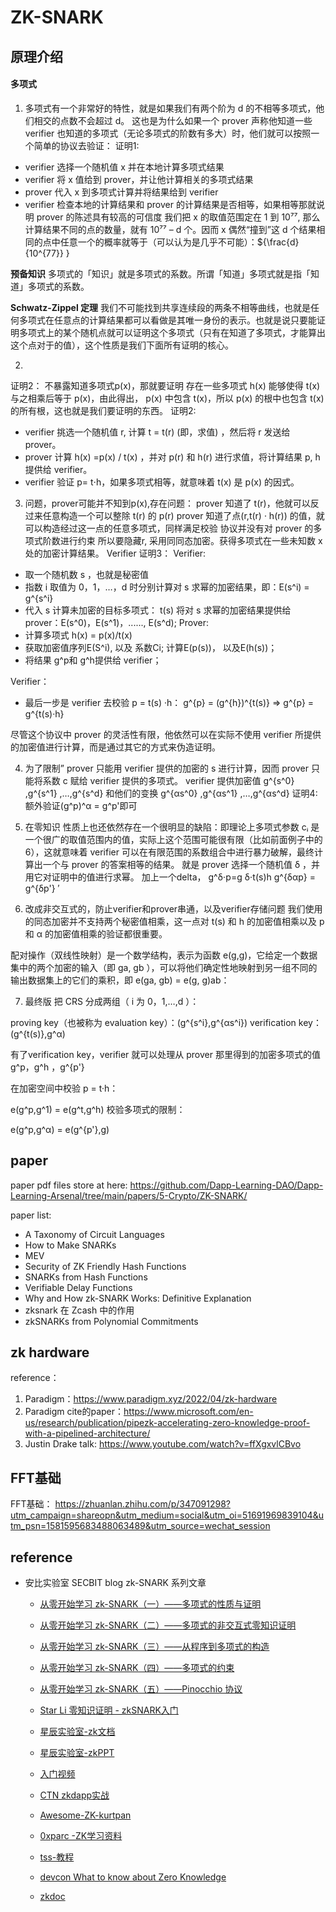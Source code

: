# ZK-SNARK

## 原理介绍
 #### 多项式
 1. 多项式有一个非常好的特性，就是如果我们有两个阶为 d 的不相等多项式，他们相交的点数不会超过 d。
 这也是为什么如果一个 prover 声称他知道一些 verifier 也知道的多项式（无论多项式的阶数有多大）时，他们就可以按照一个简单的协议去验证：
证明1:
 - verifier 选择一个随机值 x 并在本地计算多项式结果
 - verifier 将 x 值给到 prover，并让他计算相关的多项式结果
 - prover 代入 x 到多项式计算并将结果给到 verifier
 - verifier 检查本地的计算结果和 prover 的计算结果是否相等，如果相等那就说明 prover 的陈述具有较高的可信度
我们把 x 的取值范围定在 1 到 10⁷⁷, 那么计算结果不同的点的数量，就有 10⁷⁷ – d 个。因而 x 偶然“撞到”这 d 个结果相同的点中任意一个的概率就等于（可以认为是几乎不可能）：${\frac{d}{10^{77}} }

**预备知识**
多项式的「知识」就是多项式的系数。所谓「知道」多项式就是指「知道」多项式的系数。

**Schwatz-Zippel 定理**
我们不可能找到共享连续段的两条不相等曲线，也就是任何多项式在任意点的计算结果都可以看做是其唯一身份的表示。也就是说只要能证明多项式上的某个随机点就可以证明这个多项式（只有在知道了多项式，才能算出这个点对于的值），这个性质是我们下面所有证明的核心。


2. 

证明2：
不暴露知道多项式p(x)，那就要证明
存在一些多项式 h(x) 能够使得 t(x) 与之相乘后等于 p(x)，由此得出， p(x) 中包含 t(x)，所以 p(x) 的根中也包含 t(x) 的所有根，这也就是我们要证明的东西。
证明2:
- verifier 挑选一个随机值 r, 计算 t = t(r) (即，求值) ，然后将 r 发送给 prover。
- prover 计算 h(x) =p(x) / t(x) ，并对 p(r) 和 h(r) 进行求值，将计算结果 p, h 提供给 verifier。
- verifier 验证 p= t⋅h，如果多项式相等，就意味着 t(x) 是 p(x) 的因式。

3. 问题，prover可能并不知到p(x),存在问题：
prover 知道了 t(r)，他就可以反过来任意构造一个可以整除 t(r) 的 p(r)
prover 知道了点(r,t(r) · h(r)) 的值，就可以构造经过这一点的任意多项式，同样满足校验
协议并没有对 prover 的多项式阶数进行约束
 所以要隐藏r, 采用同同态加密。获得多项式在一些未知数 x 处的加密计算结果。
 Verifier
证明3：
Verifier:
- 取一个随机数 s ，也就是秘密值
- 指数 i 取值为 0，1，…，d 时分别计算对 s 求幂的加密结果，即：E(s^i) = g^{s^i}
- 代入 s 计算未加密的目标多项式： t(s)
将对 s 求幂的加密结果提供给 prover：E(s^0)，E(s^1)，......, E(s^d);
Prover: 
- 计算多项式 h(x) = p(x)/t(x)
- 获取加密值序列E(S^i), 以及 系数Ci; 计算E(p(s))， 以及E(h(s))；
- 将结果 g^p和 g^h提供给 verifier；

Verifier：
- 最后一步是 verifier 去校验 p = t(s) ·h：  g^{p} = (g^{h})^{t(s)} => g^{p} = g^{t(s)·h}

尽管这个协议中 prover 的灵活性有限，他依然可以在实际不使用 verifier 所提供的加密值进行计算，而是通过其它的方式来伪造证明。

4. 为了限制” prover 只能用 verifier 提供的加密的 s 进行计算，因而 prover 只能将系数 c 赋给 verifier 提供的多项式。
verifier 提供加密值 g^{s^0} ,g^{s^1} ,…,g^{s^d} 和他们的变换 g^{αs^0}  ,g^{αs^1} ,…,g^{αs^d} 
证明4:
额外验证(g^p)^α = g^p'即可
 
 

 5. 在零知识 性质上也还依然存在一个很明显的缺陷：即理论上多项式参数 cᵢ 是一个很广的取值范围内的值，实际上这个范围可能很有限（比如前面例子中的 6），这就意味着 verifier 可以在有限范围的系数组合中进行暴力破解，最终计算出一个与 prover 的答案相等的结果。
就是 prover 选择一个随机值 δ ，并用它对证明中的值进行求幂。
 加上一个delta， 
 g^δ⋅p=g δ⋅t(s)h
 g^{δαp} = g^{δp'}
′
6. 改成非交互式的，防止verifier和prover串通，以及verifier存储问题
我们使用的同态加密并不支持两个秘密值相乘，这一点对 t(s) 和 h 的加密值相乘以及 p 和 α 的加密值相乘的验证都很重要。

配对操作（双线性映射）是一个数学结构，表示为函数 e(g,g)，它给定一个数据集中的两个加密的输入（即 ga, gb ），可以将他们确定性地映射到另一组不同的输出数据集上的它们的乘积，即 e(ga, gb) = e(g, g)ab：

7. 最终版
把 CRS 分成两组（ i 为 0，1,…,d ）：

proving key（也被称为 evaluation key）：(g^{s^i},g^{αs^i})
verification key：(g^{t(s)},g^α)

有了verification key，verifier 就可以处理从 prover 那里得到的加密多项式的值 g^p，g^h ，g^{p'}

在加密空间中校验 p = t·h：

e(g^p,g^1) = e(g^t,g^h)
校验多项式的限制：

e(g^p,g^α) = e(g^{p'},g)
​


## paper

paper pdf files store at here: <https://github.com/Dapp-Learning-DAO/Dapp-Learning-Arsenal/tree/main/papers/5-Crypto/ZK-SNARK/>

paper list:

- A Taxonomy of Circuit Languages
- How to Make SNARKs
- MEV
- Security of ZK Friendly Hash Functions
- SNARKs from Hash Functions
- Verifiable Delay Functions
- Why and How zk-SNARK Works: Definitive Explanation
- zksnark 在 Zcash 中的作用
- zkSNARKs from Polynomial Commitments

## zk hardware
reference：
1. Paradigm：https://www.paradigm.xyz/2022/04/zk-hardware
2. Paradigm cite的paper：https://www.microsoft.com/en-us/research/publication/pipezk-accelerating-zero-knowledge-proof-with-a-pipelined-architecture/
3. Justin Drake talk: https://www.youtube.com/watch?v=ffXgxvlCBvo


## FFT基础
 FFT基础： https://zhuanlan.zhihu.com/p/347091298?utm_campaign=shareopn&utm_medium=social&utm_oi=51691969839104&utm_psn=1581595683488063489&utm_source=wechat_session
## reference

- 安比实验室 SECBIT blog zk-SNARK 系列文章
  - [从零开始学习 zk-SNARK（一）——多项式的性质与证明](https://secbit.io/blog/2019/12/25/learn-zk-snark-from-zero-part-one/)
  - [从零开始学习 zk-SNARK（二）——多项式的非交互式零知识证明](https://secbit.io/blog/2020/01/01/learn-zk-snark-from-zero-part-two/)
  - [从零开始学习 zk-SNARK（三）——从程序到多项式的构造](https://secbit.io/blog/2020/01/08/learn-zk-snark-from-zero-part-three/)
  - [从零开始学习 zk-SNARK（四）——多项式的约束](https://secbit.io/blog/2020/01/15/learn-zk-snark-from-zero-part-four/)
  - [从零开始学习 zk-SNARK（五）——Pinocchio 协议](https://secbit.io/blog/2020/01/22/learn-zk-snark-from-zero-part-five/)
  
  - [Star Li 零知识证明 - zkSNARK入门](https://mp.weixin.qq.com/s/vO6-34W1qUFdLWRM0QjZXQ)
  - [星辰实验室-zk文档](https://drive.google.com/file/d/1A5EtvJaNz17fgSbgBfgKWYY6OBX6PDrT/view?usp=sharing)
  - [星辰实验室-zkPPT](https://drive.google.com/file/d/1pP8HdRSflWo93xYaIpfUSkhtNICS0hDr/view?usp=sharing)
  - [入门视频](https://www.youtube.com/watch?v=lGogdTnD4SE)
  - [CTN zkdapp实战](https://www.bilibili.com/video/BV1oL4y1h7iE?p=1&share_medium=android&share_plat=android&share_session_id=9d2f7c31-a4dc-46a5-a2d9-4d6d0ebc3997&share_source=WEIXIN&share_tag=s_i&timestamp=1653798331&unique_k=921Lj1L)
  - [Awesome-ZK-kurtpan](https://kurtpan666.github.io/ktpzkp22.html)
  - [0xparc -ZK学习资料](https://learn.0xparc.org/)
  - [tss-教程](https://github.com/ZenGo-X/awesome-tss)
  - [devcon What to know about Zero Knowledge](https://www.youtube.com/watch?v=hBupNf1igbY&t=1370s)
  - [zkdoc](https://github.com/a16z/zkdocs)
